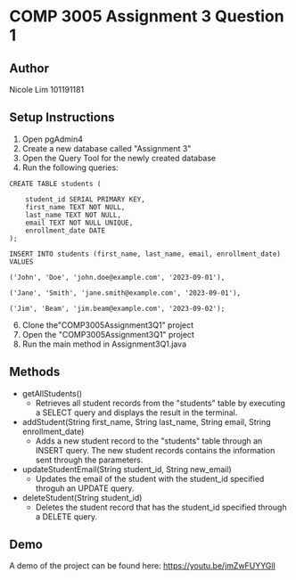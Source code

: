 # COMP 3005 Assignment 3 Question 1

## Author
Nicole Lim 101191181

## Setup Instructions
1. Open pgAdmin4
2. Create a new database called "Assignment 3"
3. Open the Query Tool for the newly created database
4. Run the following queries:
```  
CREATE TABLE students (

	student_id SERIAL PRIMARY KEY,
	first_name TEXT NOT NULL,
	last_name TEXT NOT NULL,
	email TEXT NOT NULL UNIQUE,
	enrollment_date DATE
);
```
```
INSERT INTO students (first_name, last_name, email, enrollment_date) VALUES

('John', 'Doe', 'john.doe@example.com', '2023-09-01'),

('Jane', 'Smith', 'jane.smith@example.com', '2023-09-01'),

('Jim', 'Beam', 'jim.beam@example.com', '2023-09-02');
```
6. Clone the"COMP3005Assignment3Q1" project
7. Open the "COMP3005Assignment3Q1" project
8. Run the main method in Assignment3Q1.java
   

## Methods
* getAllStudents()
  * Retrieves all student records from the "students" table by executing a SELECT query and displays the result in the terminal.
* addStudent(String first_name, String last_name, String email, String enrollment_date)
  * Adds a new student record to the "students" table through an INSERT query. The new student records contains the information sent through the parameters.
* updateStudentEmail(String student_id, String new_email)
  * Updates the email of the student with the student_id specified throguh an UPDATE query.
* deleteStudent(String student_id)
  * Deletes the student record that has the student_id specified through a DELETE query.
  
## Demo
A demo of the project can be found here: https://youtu.be/jmZwFUYYGlI
